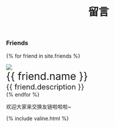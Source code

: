 ﻿---
layout: page
title: 留言
---

### Friends

{% for friend in site.friends %}
<div class="card">
    <div class="card-portrait">
        <a text = "{{ friend.name }}" href="{{ friend.src }}"><img src="{{ friend.portrait }}"></a>
    </div>
    <div class="card-information">
        <div style="text-align:left; font-size:28px">{{ friend.name }}</div>
        <div style="text-align:left; font-size:20px">{{ friend.description }}</div>
    </div>
</div>
{% endfor %}

欢迎大家来交换友链啦啦啦~

{% include valine.html %}
